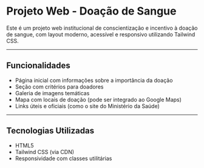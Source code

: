 # Projeto Web - Doação de Sangue

Este é um projeto web institucional de conscientização e incentivo à doação de sangue, com layout moderno, acessível e responsivo utilizando Tailwind CSS.

---

## Funcionalidades

- Página inicial com informações sobre a importância da doação
- Seção com critérios para doadores
- Galeria de imagens temáticas
- Mapa com locais de doação (pode ser integrado ao Google Maps)
- Links úteis e oficiais (como o site do Ministério da Saúde)

---

## Tecnologias Utilizadas

- HTML5
- Tailwind CSS (via CDN)
- Responsividade com classes utilitárias
